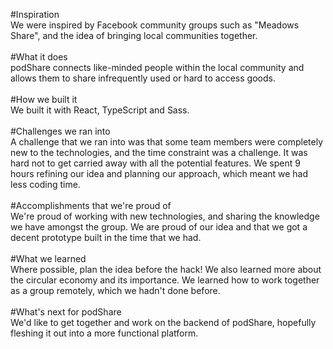 #Inspiration
<br/>
We were inspired by Facebook community groups such as "Meadows Share", and the idea of bringing local communities together.
<br/>
<br/>
#What it does
<br/>
podShare connects like-minded people within the local community and allows them to share infrequently used or hard to access goods.
<br/>
<br/>
#How we built it
<br/>
We built it with React, TypeScript and Sass.
<br/>
<br/>
#Challenges we ran into
<br/>
A challenge that we ran into was that some team members were completely new to the technologies, and the time constraint was a challenge. It was hard not to get carried away with all the potential features. We spent 9 hours refining our idea and planning our approach, which meant we had less coding time.
<br/>
<br/>
#Accomplishments that we're proud of
<br/>
We're proud of working with new technologies, and sharing the knowledge we have amongst the group. We are proud of our idea and that we got a decent prototype built in the time that we had.
<br/>
<br/>
#What we learned
<br/>
Where possible, plan the idea before the hack! We also learned more about the circular economy and its importance. We learned how to work together as a group remotely, which we hadn't done before.
<br/>
<br/>
#What's next for podShare
<br/>
We'd like to get together and work on the backend of podShare, hopefully fleshing it out into a more functional platform.
<br/>
<br/>
